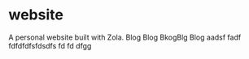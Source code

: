 # website

A personal website built with Zola.
Blog Blog BkogBlg
Blog
aadsf
fadf
fdfdfdfsfdsdfs
fd
fd
dfgg

